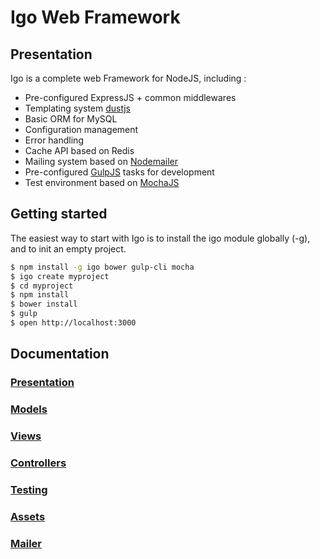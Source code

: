 # Igo Web Framework

## Presentation

Igo is a complete web Framework for NodeJS, including :
- Pre-configured ExpressJS + common middlewares
- Templating system [dustjs](http://www.dustjs.com/)
- Basic ORM for MySQL
- Configuration management
- Error handling
- Cache API based on Redis
- Mailing system based on [Nodemailer](https://github.com/nodemailer/nodemailer)
- Pre-configured [GulpJS](http://gulpjs.com/) tasks for development
- Test environment based on [MochaJS](https://mochajs.org/)

## Getting started

The easiest way to start with Igo is to install the igo module globally (-g), and to init an empty project.

```sh
$ npm install -g igo bower gulp-cli mocha
$ igo create myproject
$ cd myproject
$ npm install
$ bower install
$ gulp
$ open http://localhost:3000
```

## Documentation
### [Presentation](/docs/presentation.md)
### [Models](/docs/models.md)
### [Views](/docs/views.md)
### [Controllers](/docs/controllers.md)
### [Testing](/docs/testing.md)
### [Assets](/docs/assets.md)
### [Mailer](/docs/mailer.md)
